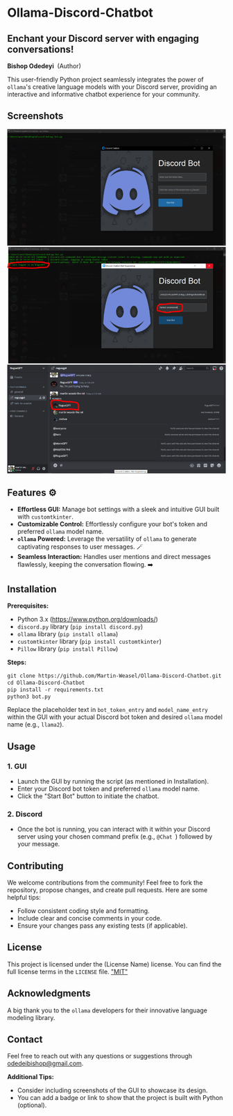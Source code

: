 # Ollama-Discord-Chatbot  

##  Enchant your Discord server with engaging conversations!

**Bishop Odedeyi**  ‍  (Author)

This user-friendly Python project seamlessly integrates the power of `ollama`'s creative language models with your Discord server, providing an interactive and informative chatbot experience for your community.

## Screenshots
!["Screenshot1"](screenshot1.webp)
!["Screenshot2"](screenshot2.webp)
!["Screenshot3"](screenshot3.webp)

## Features  ⚙️

* **Effortless GUI:** Manage bot settings with a sleek and intuitive GUI built with `customtkinter`.
* **Customizable Control:**  Effortlessly configure your bot's token and preferred `ollama` model name.
* **`ollama` Powered:** Leverage the versatility of `ollama` to generate captivating responses to user messages.  🪄
* **Seamless Interaction:** Handles user mentions and direct messages flawlessly, keeping the conversation flowing.   ️➡️️

## Installation

**Prerequisites:**

* Python 3.x (https://www.python.org/downloads/)
* `discord.py` library (`pip install discord.py`)
* `ollama` library (`pip install ollama`)
* `customtkinter` library (`pip install customtkinter`)
* `Pillow` library (`pip install Pillow`)

**Steps:**

```
git clone https://github.com/Martin-Weasel/Ollama-Discord-Chatbot.git
cd Ollama-Discord-Chatbot
pip install -r requirements.txt
python3 bot.py
```
Replace the placeholder text in `bot_token_entry` and `model_name_entry` within the GUI with your actual Discord bot token and desired `ollama` model name (e.g., `llama2`).

## Usage

### 1. GUI

* Launch the GUI by running the script (as mentioned in Installation).
* Enter your Discord bot token and preferred `ollama` model name.
* Click the "Start Bot" button to initiate the chatbot.

### 2. Discord

* Once the bot is running, you can interact with it within your Discord server using your chosen command prefix (e.g., `@Chat `) followed by your message.

## Contributing

We welcome contributions from the community! Feel free to fork the repository, propose changes, and create pull requests. Here are some helpful tips:

- Follow consistent coding style and formatting.
- Include clear and concise comments in your code.
- Ensure your changes pass any existing tests (if applicable).

## License

This project is licensed under the (License Name) license. You can find the full license terms in the `LICENSE` file.  ["MIT"]("https://github.com/git/git-scm.com/blob/main/MIT-LICENSE.txt")

## Acknowledgments

A big thank you to the `ollama` developers for their innovative language modeling library. 

## Contact

Feel free to reach out with any questions or suggestions through odedeibishop@gmail.com.

**Additional Tips:**

- Consider including screenshots of the GUI to showcase its design.
- You can add a badge or link to show that the project is built with Python (optional).

